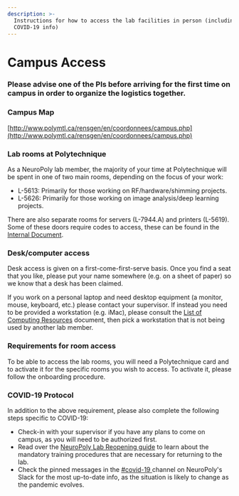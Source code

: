 ```yaml
---
description: >-
  Instructions for how to access the lab facilities in person (including
  COVID-19 info)
---
```


# Campus Access

### Please advise one of the PIs before arriving for the first time on campus in order to organize the logistics together.

### Campus Map

[http://www.polymtl.ca/rensgen/en/coordonnees/campus.php](http://www.polymtl.ca/rensgen/en/coordonnees/campus.php)

### Lab rooms at Polytechnique

As a NeuroPoly lab member, the majority of your time at Polytechnique will be spent in one of two main rooms, depending on the focus of your work:

* L-5613: Primarily for those working on RF/hardware/shimming projects.
* L-5626: Primarily for those working on image analysis/deep learning projects.

There are also separate rooms for servers (L-7944.A) and printers (L-5619). Some of these doors require codes to access, these can be found in the [Internal Document](https://docs.google.com/document/d/13iNhiBKYZWT9ytsvYeeYV4FJn6Wn00q9Ctka7toMV08/edit#heading=h.o24dt0r1154g).

### Desk/computer access

Desk access is given on a first-come-first-serve basis. Once you find a seat that you like, please put your name somewhere \(e.g. on a sheet of paper\) so we know that a desk has been claimed.

If you work on a personal laptop and need desktop equipment (a monitor, mouse, keyboard, etc.) please contact your supervisor. If instead you need to be provided a workstation (e.g. iMac), please consult the [List of Computing Resources](https://intranet.neuro.polymtl.ca/computing-resources/neuropoly/README.html) document, then pick a workstation that is not being used by another lab member. 

### Requirements for room access

To be able to access the lab rooms, you will need a Polytechnique card and to activate it for the specific rooms you wish to access. To activate it, please follow the onboarding procedure.

### COVID-19 Protocol

In addition to the above requirement, please also complete the following steps specific to COVID-19:

* Check-in with your supervisor if you have any plans to come on campus, as you will need to be authorized first.
* Read over the [NeuroPoly Lab Reopening guide](https://docs.google.com/presentation/d/1JtJLcgdA7aXuxRHIzu1hN_lLjYK8PI0BKa0OK-155TE/edit#slide=id.p1) to learn about the mandatory training procedures that are necessary for returning to the lab.
* Check the pinned messages in the [\#covid-19 ](https://app.slack.com/client/T034UD4QN/C015YFVFWJC) channel on NeuroPoly's Slack for the most up-to-date info, as the situation is likely to change as the pandemic evolves.
